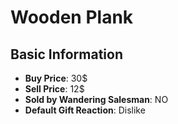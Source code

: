 # Wooden Plank

## Basic Information

- **Buy Price**: 30$
- **Sell Price**: 12$
- **Sold by Wandering Salesman**: NO
- **Default Gift Reaction**: Dislike